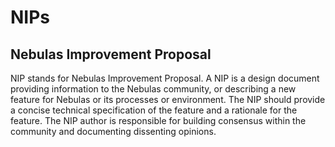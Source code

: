 # NIPs
## Nebulas Improvement Proposal

NIP stands for Nebulas Improvement Proposal. A NIP is a design document providing information to the Nebulas community, or describing a new feature for Nebulas or its processes or environment. The NIP should provide a concise technical specification of the feature and a rationale for the feature. The NIP author is responsible for building consensus within the community and documenting dissenting opinions.
